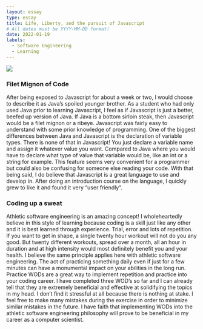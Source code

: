 ```yaml
---
layout: essay
type: essay
title: Life, Liberty, and the pursuit of Javascript
# All dates must be YYYY-MM-DD format!
date: 2022-01-19
labels:
  - Software Engineering
  - Learning
---
```


<img class="ui tiny left circular floated image" src="../images/paintbrushes.jpg">

### Filet Mignon of Code
After being exposed to Javascript for about a week or two, I would choose to describe it as Java’s spoiled younger brother.  As a student who had only used Java prior to learning Javascript, I feel as if Javascript is just a better, beefed up version of Java. If Java is a bottom sirloin steak, then Javascript would be a filet mignon or a ribeye. Javascript was fairly easy to understand with some prior knowledge of programming. One of the biggest differences between Java and Javascript is the declaration of variable types. There is none of that in Javascript! You just declare a variable name and assign it whatever value you want. Compared to Java where you would have to declare what type of value that variable would be, like an int or a string for example. This feature seems very convenient for a programmer but could also be confusing for someone else reading your code. With that being said, I do believe that Javascript is a great language to use and develop in. After doing an introduction course on the language, I quickly grew to like it and found it very “user friendly”.

### Coding up a sweat
Athletic software engineering is an amazing concept! I wholeheartedly believe in this style of learning because coding is a skill just like any other and it is best learned through experience. Trial, error and lots of repetition. If you want to get in shape, a single twenty hour workout will not do you any good. But twenty different workouts, spread over a month, all an hour in duration and at high intensity would most definitely benefit you and your health. I believe the same principle applies here with athletic software engineering. The act of practicing something daily even if just for a few minutes can have a monumental impact on your abilities in the long run. Practice WODs are a great way to implement repetition and practice into your coding career. I have completed three WOD’s so far and I can already tell that they are extremely beneficial and effective at solidifying the topics in my head. I don’t find it stressful at all because there is nothing at stake. I feel free to make many mistakes during the exercise in order to minimize similar mistakes in the future. I have faith that implementing WODs into the athletic software engineering philosophy will prove to be beneficial in my career as a computer scientist.


